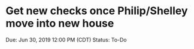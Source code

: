 # Get new checks once Philip/Shelley move into new house

Due: Jun 30, 2019 12:00 PM (CDT)
Status: To-Do